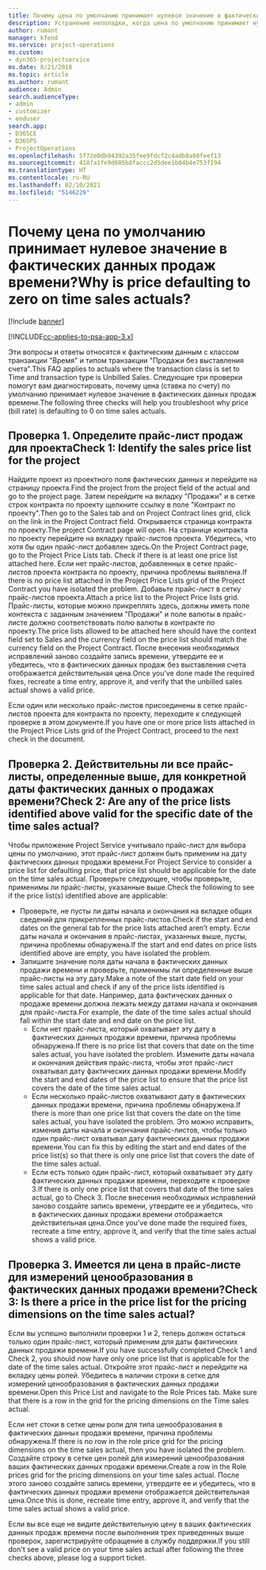 ```yaml
---
title: Почему цена по умолчанию принимает нулевое значение в фактических данных продаж времени?
description: Устранение неполадки, когда цена по умолчанию принимает нулевое значение в фактических данных продаж времени.
author: rumant
manager: kfend
ms.service: project-operations
ms.custom:
- dyn365-projectservice
ms.date: 8/21/2018
ms.topic: article
ms.author: rumant
audience: Admin
search.audienceType:
- admin
- customizer
- enduser
search.app:
- D365CE
- D365PS
- ProjectOperations
ms.openlocfilehash: 5f72e0db94392a35fee9fdcf2c4adb8a08feef13
ms.sourcegitcommit: 418fa1fe9d605b8faccc2d5dee1b04b4e753f194
ms.translationtype: HT
ms.contentlocale: ru-RU
ms.lasthandoff: 02/10/2021
ms.locfileid: "5146229"
---
```

# <a name="why-is-price-defaulting-to-zero-on-time-sales-actuals"></a><span data-ttu-id="3d5c8-103">Почему цена по умолчанию принимает нулевое значение в фактических данных продаж времени?</span><span class="sxs-lookup"><span data-stu-id="3d5c8-103">Why is price defaulting to zero on time sales actuals?</span></span>

[!include [banner](../includes/psa-now-project-operations.md)]

[!INCLUDE[cc-applies-to-psa-app-3.x](../includes/cc-applies-to-psa-app-3x.md)]

<span data-ttu-id="3d5c8-104">Эти вопросы и ответы относятся к фактическим данным с классом транзакции "Время" и типом транзакции "Продажи без выставления счета".</span><span class="sxs-lookup"><span data-stu-id="3d5c8-104">This FAQ applies to actuals where the transaction class is set to Time and transaction type is Unbilled Sales.</span></span> <span data-ttu-id="3d5c8-105">Следующие три проверки помогут вам диагностировать, почему цена (ставка по счету) по умолчанию принимает нулевое значение в фактических данных продаж времени.</span><span class="sxs-lookup"><span data-stu-id="3d5c8-105">The following three checks will help you troubleshoot why price (bill rate) is defaulting to 0 on time sales actuals.</span></span>

## <a name="check-1-identify-the-sales-price-list-for-the-project"></a><span data-ttu-id="3d5c8-106">Проверка 1. Определите прайс-лист продаж для проекта</span><span class="sxs-lookup"><span data-stu-id="3d5c8-106">Check 1: Identify the sales price list for the project</span></span>

<span data-ttu-id="3d5c8-107">Найдите проект из проектного поля фактических данных и перейдите на страницу проекта.</span><span class="sxs-lookup"><span data-stu-id="3d5c8-107">Find the project from the project field of the actual and go to the project page.</span></span> <span data-ttu-id="3d5c8-108">Затем перейдите на вкладку "Продажи" и в сетке строк контракта по проекту щелкните ссылку в поле "Контракт по проекту".</span><span class="sxs-lookup"><span data-stu-id="3d5c8-108">Then go to the Sales tab and on Project Contract lines grid, click on the link in the Project Contract field.</span></span> <span data-ttu-id="3d5c8-109">Открывается страница контракта по проекту.</span><span class="sxs-lookup"><span data-stu-id="3d5c8-109">The project Contract page will open.</span></span> <span data-ttu-id="3d5c8-110">На странице контракта по проекту перейдите на вкладку прайс-листов проекта. Убедитесь, что хотя бы один прайс-лист добавлен здесь.</span><span class="sxs-lookup"><span data-stu-id="3d5c8-110">On the Project Contract page, go to the Project Price Lists tab. Check if there is at least one price list attached here.</span></span> <span data-ttu-id="3d5c8-111">Если нет прайс-листов, добавленных в сетке прайс-листов проекта контракта по проекту, причина проблемы выявлена.</span><span class="sxs-lookup"><span data-stu-id="3d5c8-111">If there is no price list attached in the Project Price Lists grid of the Project Contract you have isolated the problem.</span></span> <span data-ttu-id="3d5c8-112">Добавьте прайс-лист в сетку прайс-листов проекта.</span><span class="sxs-lookup"><span data-stu-id="3d5c8-112">Attach a price list to the Project Price lists grid.</span></span> <span data-ttu-id="3d5c8-113">Прайс-листы, которые можно прикреплять здесь, должны иметь поле контекста с заданным значением "Продажи" и поле валюты в прайс-листе должно соответствовать полю валюты в контракте по проекту.</span><span class="sxs-lookup"><span data-stu-id="3d5c8-113">The price lists allowed to be attached here should have the context field set to Sales and the currency field on the price list should match the currency field on the Project Contract.</span></span> <span data-ttu-id="3d5c8-114">После внесения необходимых исправлений заново создайте запись времени, утвердите ее и убедитесь, что в фактических данных продаж без выставления счета отображается действительная цена.</span><span class="sxs-lookup"><span data-stu-id="3d5c8-114">Once you’ve done made the required fixes, recreate a time entry, approve it, and verify that the unbilled sales actual shows a valid price.</span></span> 

<span data-ttu-id="3d5c8-115">Если один или несколько прайс-листов присоединены в сетке прайс-листов проекта для контракта по проекту, переходите к следующей проверке в этом документе.</span><span class="sxs-lookup"><span data-stu-id="3d5c8-115">If you have one or more price lists attached in the Project Price Lists grid of the Project Contract, proceed to the next check in the document.</span></span>

## <a name="check-2-are-any-of-the-price-lists-identified-above-valid-for-the-specific-date-of-the-time-sales-actual"></a><span data-ttu-id="3d5c8-116">Проверка 2. Действительны ли все прайс-листы, определенные выше, для конкретной даты фактических данных о продажах времени?</span><span class="sxs-lookup"><span data-stu-id="3d5c8-116">Check 2: Are any of the price lists identified above valid for the specific date of the time sales actual?</span></span>

<span data-ttu-id="3d5c8-117">Чтобы приложение Project Service учитывало прайс-лист для выбора цены по умолчанию, этот прайс-лист должен быть применим на дату фактических данных продажи времени.</span><span class="sxs-lookup"><span data-stu-id="3d5c8-117">For Project Service to consider a price list for defaulting price, that price list should be applicable for the date on the time sales actual.</span></span> <span data-ttu-id="3d5c8-118">Проверьте следующее, чтобы проверьте, применимы ли прайс-листы, указанные выше.</span><span class="sxs-lookup"><span data-stu-id="3d5c8-118">Check the following to see if the price list(s) identified above are applicable:</span></span>
- <span data-ttu-id="3d5c8-119">Проверьте, не пусты ли даты начала и окончания на вкладке общих сведений для прикрепленных прайс-листов.</span><span class="sxs-lookup"><span data-stu-id="3d5c8-119">Check if the start and end dates on the general tab for the price lists attached aren’t empty.</span></span> <span data-ttu-id="3d5c8-120">Если даты начала и окончания в прайс-листах, указанных выше, пусты, причина проблемы обнаружена.</span><span class="sxs-lookup"><span data-stu-id="3d5c8-120">If the start and end dates on price lists identified above are empty, you have isolated the problem.</span></span> 
- <span data-ttu-id="3d5c8-121">Запишите значение поля даты начала в фактических данных продажи времени и проверьте, применимы ли определенные выше прайс-листы на эту дату.</span><span class="sxs-lookup"><span data-stu-id="3d5c8-121">Make a note of the start date field on your time sales actual and check if any of the price lists identified is applicable for that date.</span></span> <span data-ttu-id="3d5c8-122">Например, дата фактических данных о продаже времени должна лежать между датами начала и окончания для прайс-листа.</span><span class="sxs-lookup"><span data-stu-id="3d5c8-122">For example, the date of the time sales actual should fall within the start date and end date on the price list.</span></span> 
    - <span data-ttu-id="3d5c8-123">Если нет прайс-листа, который охватывает эту дату в фактических данных продажи времени, причина проблемы обнаружена.</span><span class="sxs-lookup"><span data-stu-id="3d5c8-123">If there is no price list that covers that date on the time sales actual, you have isolated the problem.</span></span> <span data-ttu-id="3d5c8-124">Измените даты начала и окончания действия прайс-листа, чтобы этот прайс-лист охватывал дату фактических данных продажи времени.</span><span class="sxs-lookup"><span data-stu-id="3d5c8-124">Modify the start and end dates of the price list to ensure that the price list covers the date of the time sales actual.</span></span> 
    - <span data-ttu-id="3d5c8-125">Если несколько прайс-листов охватывают дату в фактических данных продажи времени, причина проблемы обнаружена.</span><span class="sxs-lookup"><span data-stu-id="3d5c8-125">If there is more than one price list that covers the date on the time sales actual, you have isolated the problem.</span></span> <span data-ttu-id="3d5c8-126">Это можно исправить, изменив даты начала и окончания прайс-листов, чтобы только один прайс-лист охватывал дату фактических данных продажи времени.</span><span class="sxs-lookup"><span data-stu-id="3d5c8-126">You can fix this by editing the start and end dates of the price list(s) so that there is only one price list that covers the date of the time sales actual.</span></span> 
    - <span data-ttu-id="3d5c8-127">Если есть только один прайс-лист, который охватывает эту дату фактических данных продажи времени, переходите к проверке 3.</span><span class="sxs-lookup"><span data-stu-id="3d5c8-127">If there is only one price list that covers that date of the time sales actual, go to Check 3.</span></span>
<span data-ttu-id="3d5c8-128">После внесения необходимых исправлений заново создайте запись времени, утвердите ее и убедитесь, что в фактических данных продажи времени отображается действительная цена.</span><span class="sxs-lookup"><span data-stu-id="3d5c8-128">Once you’ve done made the required fixes, recreate a time entry, approve it, and verify that the time sales actual shows a valid price.</span></span>

## <a name="check-3-is-there-a-price-in-the-price-list-for-the-pricing-dimensions-on-the-time-sales-actual"></a><span data-ttu-id="3d5c8-129">Проверка 3. Имеется ли цена в прайс-листе для измерений ценообразования в фактических данных продажи времени?</span><span class="sxs-lookup"><span data-stu-id="3d5c8-129">Check 3: Is there a price in the price list for the pricing dimensions on the time sales actual?</span></span>

<span data-ttu-id="3d5c8-130">Если вы успешно выполнили проверки 1 и 2, теперь должен остаться только один прайс-лист, который применим для даты фактических данных продажи времени.</span><span class="sxs-lookup"><span data-stu-id="3d5c8-130">If you have successfully completed Check 1 and Check 2, you should now have only one price list that is applicable for the date of the time sales actual.</span></span> <span data-ttu-id="3d5c8-131">Откройте этот прайс-лист и перейдите на вкладку цены ролей. Убедитесь в наличии строки в сетке для измерений ценообразования в фактических данных продажи времени.</span><span class="sxs-lookup"><span data-stu-id="3d5c8-131">Open this Price List and navigate to the Role Prices tab. Make sure that there is a row in the grid for the pricing dimensions on the Time sales actual.</span></span>

<span data-ttu-id="3d5c8-132">Если нет стоки в сетке цены роли для типа ценообразования в фактических данных продажи времени, причина проблемы обнаружена.</span><span class="sxs-lookup"><span data-stu-id="3d5c8-132">If there is no row in the role price grid for the pricing dimensions on the time sales actual, then you have isolated the problem.</span></span> <span data-ttu-id="3d5c8-133">Создайте строку в сетке цен ролей для измерений ценообразования ваших фактических данных продажи времени.</span><span class="sxs-lookup"><span data-stu-id="3d5c8-133">Create a row in the Role prices grid for the pricing dimensions on your time sales actual.</span></span> <span data-ttu-id="3d5c8-134">После этого заново создайте запись времени, утвердите ее и убедитесь, что в фактических данных продажи времени отображается действительная цена.</span><span class="sxs-lookup"><span data-stu-id="3d5c8-134">Once this is done, recreate time entry, approve it, and verify that the time sales actual shows a valid price.</span></span>

<span data-ttu-id="3d5c8-135">Если вы все еще не видите действительную цену в ваших фактических данных продаж времени после выполнения трех приведенных выше проверок, зарегистрируйте обращение в службу поддержки.</span><span class="sxs-lookup"><span data-stu-id="3d5c8-135">If you still don't see a valid price on your time sales actual after following the three checks above, please log a support ticket.</span></span> 

